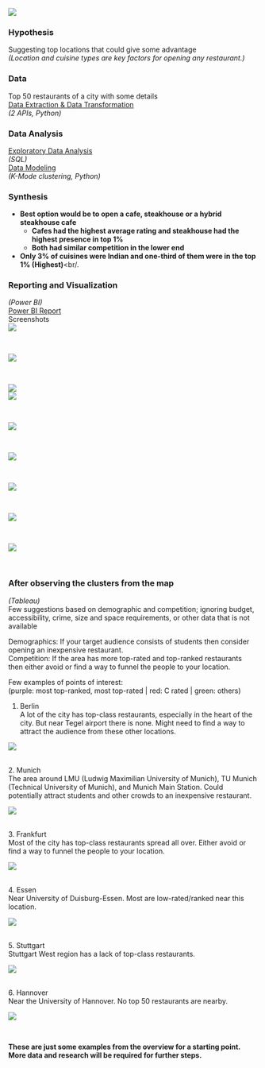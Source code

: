 ![](Pics/resto.jpg)
### Hypothesis <br/>
Suggesting top locations that could give some advantage <br/>
_(Location and cuisine types are key factors for opening any restaurant.)_
<br/>
### Data <br/> 
Top 50 restaurants of a city with some details<br/>
[Data Extraction & Data Transformation](https://github.com/s1dewalker/Opening-a-restaurant-in-Germany/blob/main/Data%20Extraction%20and%20Transformation.ipynb) <br/>
_(2 APIs, Python)_<br/>

### Data Analysis <br/>
[Exploratory Data Analysis](https://github.com/s1dewalker/Opening-a-restaurant-in-Germany/blob/main/SQLQuery.sql) <br/>
_(SQL)_ <br/>
[Data Modeling](https://github.com/s1dewalker/Opening-a-restaurant-in-Germany/blob/main/Clustering.ipynb) <br/>
_(K-Mode clustering, Python)_<br/>

### Synthesis <br/>
* __Best option would be to open a cafe, steakhouse or a hybrid steakhouse cafe__
  * __Cafes had the highest average rating and steakhouse had the highest presence in top 1%__
  * __Both had similar competition in the lower end__
* __Only 3% of cuisines were Indian and one-third of them were in the top 1% (Highest)__<br/.

### Reporting and Visualization <br/>
_(Power BI)_<br/>
[Power BI Report](https://drive.google.com/file/d/12rXpKlnzbl0ibd-aHSGLId5d-I5THrV3/view?usp=sharing) <br/>
Screenshots<br/>
![](PowerBI/pb1.PNG) 

<br/>

![](PowerBI/pb2.PNG) 

<br/>

![](PowerBI/pb3.PNG) 
<br/>
![](PowerBI/pb4.PNG) 

<br/>

![](PowerBI/pb5.PNG) 

<br/>

![](PowerBI/pb6.PNG) 

<br/>

![](PowerBI/pb7.PNG) 

<br/>

![](PowerBI/pb8.PNG) 

<br/>

![](PowerBI/pb9.PNG) 

<br/>


### After observing the clusters from the map
_(Tableau)_<br/>
Few suggestions based on demographic and competition; ignoring budget, accessibility, crime, size and space requirements, or other data that is not available <br/>

Demographics: If your target audience consists of students then consider opening an inexpensive restaurant.<br/>
Competition: If the area has more top-rated and top-ranked restaurants then either avoid or find a way to funnel the people to your location. <br/>

Few examples of points of interest:<br/>
(purple: most top-ranked, most top-rated | red: C rated | green: others)
<br/>
1. Berlin <br/>
A lot of the city has top-class restaurants, especially in the heart of the city. But near Tegel airport there is none. Might need to find a way to attract the audience from these other locations.<br/>

![](Pics/s1.PNG)

<br/>
2. Munich <br/>
The area around LMU (Ludwig Maximilian University of Munich), TU Munich (Technical University of Munich), and Munich Main Station. Could potentially attract students and other crowds to an inexpensive restaurant.<br/>

![](Pics/s2.PNG)

<br/>
3. Frankfurt <br/>
Most of the city has top-class restaurants spread all over. Either avoid or find a way to funnel the people to your location.<br/>

![](Pics/s3.PNG)

<br/>
4. Essen <br/>
Near University of Duisburg-Essen. Most are low-rated/ranked near this location. <br/>

![](Pics/s4.PNG)

<br/>
5. Stuttgart <br/>
Stuttgart West region has a lack of top-class restaurants.<br/>

![](Pics/s5.PNG)

<br/>
6. Hannover <br/>
Near the University of Hannover. No top 50 restaurants are nearby. <br/>

![](Pics/s6.PNG)

<br/>

__These are just some examples from the overview for a starting point. More data and research will be required for further steps.__
